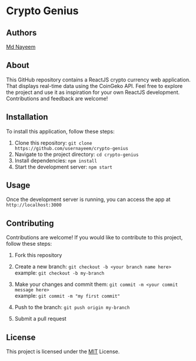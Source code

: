 # Crypto Genius

## Authors

 [Md Nayeem](https://www.github.com/usernayeem)

## About

This GitHub repository contains a ReactJS crypto currency web application. That displays real-time data using the CoinGeko API. Feel free to explore the project and use it as inspiration for your own ReactJS development. Contributions and feedback are welcome! 

## Installation

To install this application, follow these steps:

1. Clone this repository: `git clone https://github.com/usernayeem/crypto-genius`
2. Navigate to the project directory: `cd crypto-genius`
3. Install dependencies: `npm install`
4. Start the development server: `npm start`

## Usage

Once the development server is running, you can access the app at `http://localhost:3000`

## Contributing

Contributions are welcome! If you would like to contribute to this project, follow these steps:

1. Fork this repository

2. Create a new branch: `git checkout -b <your branch name here>` \
                example: `git checkout -b my-branch`

3. Make your changes and commit them: `git commit -m <your commit message here>` \
                example: `git commit -m "my first commit"`

4. Push to the branch: `git push origin my-branch`

5. Submit a pull request

## License

This project is licensed under the [MIT](LICENSE) License.

